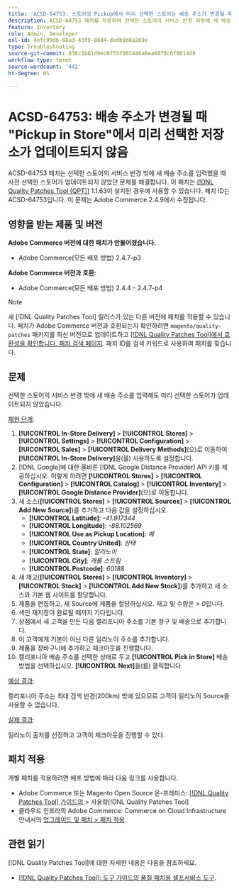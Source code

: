 ```yaml
---
title: 'ACSD-64753: 스토어의 Pickup에서 미리 선택한 스토어는 배송 주소가 변경될 때 업데이트되지 않습니다'
description: ACSD-64753 패치를 적용하여 선택한 스토어의 서비스 반경 외부에 새 배송 주소를 입력할 때 사전 선택한 스토어가 업데이트되지 않은 Adobe Commerce 문제를 해결합니다.
feature: Inventory
role: Admin, Developer
exl-id: 4efc99d6-88a3-43f9-88d4-dedb9d8a269e
type: Troubleshooting
source-git-commit: 036c1b81d9ec8f55f002446a8ea6078c6f8014d9
workflow-type: tm+mt
source-wordcount: '442'
ht-degree: 0%

---
```


# ACSD-64753: 배송 주소가 변경될 때 &quot;Pickup in Store&quot;에서 미리 선택한 저장소가 업데이트되지 않음

ACSD-64753 패치는 선택한 스토어의 서비스 반경 밖에 새 배송 주소를 입력했을 때 사전 선택한 스토어가 업데이트되지 않았던 문제를 해결합니다. 이 패치는 [[!DNL Quality Patches Tool (QPT)]](/help/tools/quality-patches-tool/quality-patches-tool-to-self-serve-quality-patches.md) 1.1.63이 설치된 경우에 사용할 수 있습니다. 패치 ID는 ACSD-64753입니다. 이 문제는 Adobe Commerce 2.4.9에서 수정됩니다.

## 영향을 받는 제품 및 버전

**Adobe Commerce 버전에 대한 패치가 만들어졌습니다.**

* Adobe Commerce(모든 배포 방법) 2.4.7-p3

**Adobe Commerce 버전과 호환:**

* Adobe Commerce(모든 배포 방법) 2.4.4 - 2.4.7-p4

>[!NOTE]
>
>새 [!DNL Quality Patches Tool] 릴리스가 있는 다른 버전에 패치를 적용할 수 있습니다. 패치가 Adobe Commerce 버전과 호환되는지 확인하려면 `magento/quality-patches` 패키지를 최신 버전으로 업데이트하고 [[!DNL Quality Patches Tool]에서 호환성을 확인합니다. 패치 검색 페이지](https://experienceleague.adobe.com/tools/commerce-quality-patches/index.html?lang=ko). 패치 ID를 검색 키워드로 사용하여 패치를 찾습니다.

## 문제

선택한 스토어의 서비스 반경 밖에 새 배송 주소를 입력해도 미리 선택한 스토어가 업데이트되지 않았습니다.

<u>재현 단계</u>:

1. **[!UICONTROL In-Store Delivery]** > **[!UICONTROL Stores]** > **[!UICONTROL Settings]** > **[!UICONTROL Configuration]** > **[!UICONTROL Sales]** > **[!UICONTROL Delivery Methods]**(으)로 이동하여 **[!UICONTROL In-Store Delivery]**&#x200B;을(를) 사용하도록 설정합니다.
1. [!DNL Google]에 대한 올바른 [!DNL Google Distance Provider] API 키를 제공하십시오. 이렇게 하려면 **[!UICONTROL Stores]** > **[!UICONTROL Configuration]** > **[!UICONTROL Catalog]** > **[!UICONTROL Inventory]** > **[!UICONTROL Google Distance Provider]**(으)로 이동합니다.
1. 새 소스(**[!UICONTROL Stores]** > **[!UICONTROL Sources]** > **[!UICONTROL Add New Source]**)를 추가하고 다음 값을 설정하십시오.
   * **[!UICONTROL Latitude]**: *-41.917344*
   * **[!UICONTROL Longitude]**: *-88.102569*
   * **[!UICONTROL Use as Pickup Location]**: *예*
   * **[!UICONTROL Country United]**: *상태*
   * **[!UICONTROL State]**: *일리노이*
   * **[!UICONTROL City]**: *캐롤 스트림*
   * **[!UICONTROL Postcode]**: *60188*
1. 새 재고(**[!UICONTROL Stores]** > **[!UICONTROL Inventory]** > **[!UICONTROL Stock]** > **[!UICONTROL Add New Stock]**)를 추가하고 새 소스와 기본 웹 사이트를 할당합니다.
1. 제품을 편집하고, 새 Source에 제품을 할당하십시오. 재고 및 수량은 > *0*&#x200B;입니다.
1. 색인 재지정이 완료될 때까지 기다립니다.
1. 상점에서 새 고객을 만든 다음 캘리포니아 주소를 기본 청구 및 배송으로 추가합니다.
1. 이 고객에게 기본이 아닌 다른 일리노이 주소를 추가합니다.
1. 제품을 장바구니에 추가하고 체크아웃을 진행합니다.
1. 캘리포니아 배송 주소를 선택한 상태로 두고 **[!UICONTROL Pick in Store]** 배송 방법을 선택하십시오. **[!UICONTROL Next]**&#x200B;을(를) 클릭합니다.

<u>예상 결과</u>:

캘리포니아 주소는 최대 검색 반경(200km) 밖에 있으므로 고객이 일리노이 Source을 사용할 수 없습니다.

<u>실제 결과</u>:

일리노이 출처를 선정하고 고객이 체크아웃을 진행할 수 있다.

## 패치 적용

개별 패치를 적용하려면 배포 방법에 따라 다음 링크를 사용합니다.

* Adobe Commerce 또는 Magento Open Source 온-프레미스: [[!DNL Quality Patches Tool]  가이드의 &#x200B;](/help/tools/quality-patches-tool/usage.md)> 사용량[!DNL Quality Patches Tool]
* 클라우드 인프라의 Adobe Commerce: Commerce on Cloud Infrastructure 안내서의 [업그레이드 및 패치 > 패치 적용](https://experienceleague.adobe.com/docs/commerce-cloud-service/user-guide/develop/upgrade/apply-patches.html?lang=ko).

## 관련 읽기

[!DNL Quality Patches Tool]에 대한 자세한 내용은 다음을 참조하세요.

* [[!DNL Quality Patches Tool]: 도구 가이드의 품질 패치용 셀프서비스 도구](/help/tools/quality-patches-tool/quality-patches-tool-to-self-serve-quality-patches.md).
